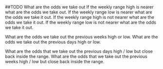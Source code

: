 ##TODO
What are the odds we take out
If the weekly range high is nearer what are the odds we take out.
If the weekly range low is nearer what are the odds we take it out.
If the weekly range high is not nearer what are the odds we take it out.
If the weekly range low is not nearer what are the odds we take it out.

What are the odds we take out the previous weeks high or low.
What are the odds we take out the previous days high or low.

What are the odds that we take out the previous days high / low but close back inside the range.
What are the odds that we take out the previous weeks high / low but close back inside the range.